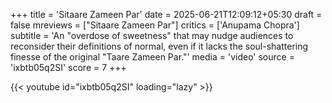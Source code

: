 +++
title = 'Sitaare Zameen Par'
date = 2025-06-21T12:09:12+05:30
draft = false
mreviews = ["Sitaare Zameen Par"]
critics = ['Anupama Chopra']
subtitle = 'An "overdose of sweetness" that may nudge audiences to reconsider their definitions of normal, even if it lacks the soul-shattering finesse of the original "Taare Zameen Par."'
media = 'video'
source = 'ixbtb05q2SI'
score = 7
+++

{{< youtube id="ixbtb05q2SI" loading="lazy" >}}
